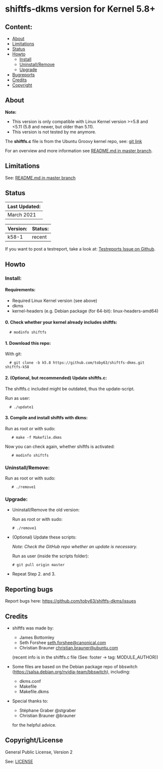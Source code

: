 
# shiftfs-dkms version for Kernel 5.8+

Content:
--------
* [About](#about)
* [Limitations](#limitations)
* [Status](#status)
* [Howto](#howto)
    * [Install](#install)
    * [Uninstall/Remove](#uninstallremove)
    * [Upgrade](#upgrade)
* [Bugreports](#reporting-bugs)
* [Credits](#credits)
* [Copyright](#copyrightlicense)


## About

**Note:** 

- This version is only compatible with Linux Kernel version >=5.8 and <5.11 (5.8 and newer, but older than 5.11).
- This version is not tested by me anymore.

The **shiftfs.c** file is from the Ubuntu Groovy kernel repo, see: [git link](https://git.launchpad.net/~ubuntu-kernel/ubuntu/+source/linux/+git/groovy/tree/fs/shiftfs.c)

For an overview and more information see [README.md in master branch](https://github.com/toby63/shiftfs-dkms/blob/master/README.md).

## Limitations

See: [README.md in master branch](https://github.com/toby63/shiftfs-dkms#limitations)

## Status

| Last Updated: |
| --- |
| March 2021 |

| Version: | Status: |
| --- | --- | 
| k58-1 | recent | 

If you want to post a testreport, take a look at: [Testreports Issue on Github](https://github.com/toby63/shiftfs-dkms/issues/3).

## Howto

### Install:

#### Requirements:
 * Required Linux Kernel version (see above)
 * dkms
 * kernel-headers (e.g. Debian package (for 64-bit): linux-headers-amd64)

#### 0. Check whether your kernel already includes shiftfs:

      # modinfo shiftfs

#### 1. Download this repo:
  
 With git:

      # git clone -b k5.8 https://github.com/toby63/shiftfs-dkms.git shiftfs-k58


#### 2. (Optional, but recommended) Update shiftfs.c:

 The shiftfs.c included might be outdated, thus the update-script.

 Run as user:

      # ./update1


#### 3. Compile and install shiftfs with dkms:

 Run as root or with sudo:

       # make -f Makefile.dkms

 Now you can check again, whether shiftfs is activated:

       # modinfo shiftfs

### Uninstall/Remove:  

   Run as root or with sudo:

       # ./remove1
       
### Upgrade:
 
 * Uninstall/Remove the old version:

   Run as root or with sudo:

       # ./remove1

 * (Optional) Update these scripts:
   
   _Note: Check the GitHub repo whether an update is necessary._
   
   Run as user (inside the scripts folder):
       
       # git pull origin master
 
 * Repeat Step 2. and 3.


## Reporting bugs

 Report bugs here:
 https://github.com/toby63/shiftfs-dkms/issues


## Credits

* shiftfs was made by:
   * James Bottomley
   * Seth Forshee <seth.forshee@canonical.com>
   * Christian Brauner <christian.brauner@ubuntu.com>   
   
   (recent info is in the shiftfs.c file (See: footer -> tag: MODULE_AUTHOR))

* Some files are based on the Debian package repo of bbswitch (https://salsa.debian.org/nvidia-team/bbswitch), including:
   * dkms.conf
   * Makefile
   * Makefile.dkms
   
* Special thanks to:
   * Stéphane Graber @stgraber
   * Christian Brauner @brauner   
   
  for the helpful advice.


## Copyright/License

General Public License, Version 2

See: [LICENSE](LICENSE)
